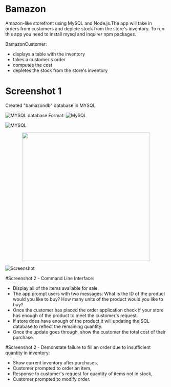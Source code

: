 # Bamazon

Amazon-like storefront using MySQL and Node.js.The app will take in orders from customers and deplete stock from the store's inventory. To run this app you need to install mysql and inquirer npm packages.

BamazonCustomer:

* displays a table with the inventory
* takes a customer's order
* computes the cost
* depletes the stock from the store's inventory

# Screenshot 1

Created "bamazondb" database in MYSQL

![MYSQL database](../images/screenshot1.png)
Format: ![MySQL](url)

![MYSQL](../images/path/to/screenshot1.png?raw=true)

<div align="center">
    <img src="../images/screenshot1.png" width="400px"</img> 
</div>

![Screenshot](screenshot1.png)

#Screenshot 2 - Command Line Interface:

* Display all of the items available for sale.
* The app prompt users with two messages:
  What is the ID of the product would you like to buy?
  How many units of the product would you like to buy? 
* Once the customer has placed the order application check if your store has enough of the product to meet   the customer's request.
* If store does have enough of the product,it will updating the SQL database to reflect the remaining        quantity.
* Once the update goes through, show the customer the total cost of their purchase.


#Screenshot 2 - Demonstate failure to fill an order due to insufficient quantity in inventory:

* Show current inventory after purchases,
* Customer prompted to order an item,
* Response to customer's request for quantity of items not in stock,
* Customer prompted to modify order.




  


